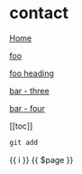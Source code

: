 # contact

[Home](/) <!-- 跳转到根部的 README.md -->

[foo](/foo/) <!-- 跳转到 foo 文件夹的 index.html -->

[foo heading](./#heading) <!-- 跳转到 foo/index.html 的特定标题位置 -->

[bar - three](../bar/three.md) <!-- 具体文件可以使用 .md 结尾（推荐） -->

[bar - four](../bar/four.html) <!-- 也可以用 .html -->

[[toc]]

```js
git add
```

<span v-for="i in 3">{{ i }} </span>
{{ $page }}

<demo/>